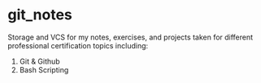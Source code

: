 # git_notes
Storage and VCS for my notes, exercises, and projects taken for different professional certification topics including:
1. Git & Github
2. Bash Scripting
